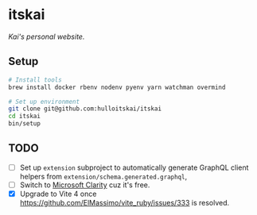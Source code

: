 # itskai

_Kai's personal website._

## Setup

```bash
# Install tools
brew install docker rbenv nodenv pyenv yarn watchman overmind

# Set up environment
git clone git@github.com:hulloitskai/itskai
cd itskai
bin/setup
```

## TODO

- [ ] Set up `extension` subproject to automatically generate GraphQL client
      helpers from `extension/schema.generated.graphql`,
- [ ] Switch to [Microsoft Clarity](https://clarity.microsoft.com) cuz it's
      free.
- [x] Upgrade to Vite 4 once https://github.com/ElMassimo/vite_ruby/issues/333
      is resolved.
